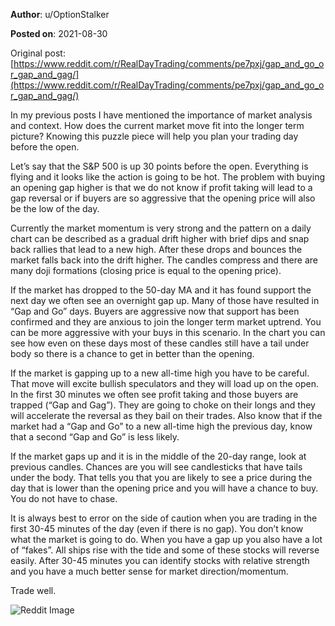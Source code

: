 **Author**: u/OptionStalker

**Posted on**: 2021-08-30

Original post: [https://www.reddit.com/r/RealDayTrading/comments/pe7pxj/gap_and_go_or_gap_and_gag/](https://www.reddit.com/r/RealDayTrading/comments/pe7pxj/gap_and_go_or_gap_and_gag/)

  

In my previous posts I have mentioned the importance of market analysis and context. How does the current market move fit into the longer term picture? Knowing this puzzle piece will help you plan your trading day before the open. 

Let’s say that the S&P 500 is up 30 points before the open. Everything is flying and it looks like the action is going to be hot. The problem with buying an opening gap higher is that we do not know if profit taking will lead to a gap reversal or if buyers are so aggressive that the opening price will also be the low of the day.  

Currently the market momentum is very strong and the pattern on a daily chart can be described as a gradual drift higher with brief dips and snap back rallies that lead to a new high. After these drops and bounces the market falls back into the drift higher. The candles compress and there are many doji formations (closing price is equal to the opening price). 

If the market has dropped to the 50-day MA and it has found support the next day we often see an overnight gap up. Many of those have resulted in “Gap and Go” days. Buyers are aggressive now that support has been confirmed and they are anxious to join the longer term market uptrend. You can be more aggressive with your buys in this scenario. In the chart you can see how even on these days most of these candles still have a tail under body so there is a chance to get in better than the opening.

If the market is gapping up to a new all-time high you have to be careful. That move will excite bullish speculators and they will load up on the open. In the first 30 minutes we often see profit taking and those buyers are trapped (“Gap and Gag”). They are going to choke on their longs and they will accelerate the reversal as they bail on their trades. Also know that if the market had a “Gap and Go” to a new all-time high the previous day, know that a second “Gap and Go” is less likely.

If the market gaps up and it is in the middle of the 20-day range, look at previous candles. Chances are you will see candlesticks that have tails under the body. That tells you that you are likely to see a price during the day that is lower than the opening price and you will have a chance to buy. You do not have to chase. 

It is always best to error on the side of caution when you are trading in the first 30-45 minutes of the day (even if there is no gap). You don’t know what the market is going to do. When you have a gap up you also have a lot of “fakes”. All ships rise with the tide and some of these stocks will reverse easily. After 30-45 minutes you can identify stocks with relative strength and you have a much better sense for market direction/momentum. 

Trade well.

<img src="cache/images/583837ab08d820ec882b738805766a86.png" alt="Reddit Image">